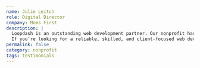 ```yaml
---
name: Julie Leitch
role: Digital Director
company: Moms First
description: | 
  Loopdash is an outstanding web development partner. Our nonprofit has been working with them regularly for the past year, and they truly feel like an extension of our internal team. They are collaborative, flexible, and an absolute pleasure to work with.<br /><br />
  If you’re looking for a reliable, skilled, and client-focused web development team, I cannot recommend Loopdash enough.
permalink: false
category: nonprofit
tags: testimonials
---
```

